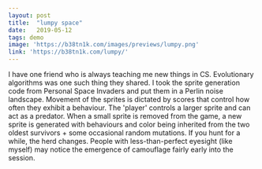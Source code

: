 ```yaml
---
layout: post
title:  "lumpy space"
date:   2019-05-12
tags: demo
image: 'https://b38tn1k.com/images/previews/lumpy.png'
link: 'https://b38tn1k.com/lumpy/'
---
```

I have one friend who is always teaching me new things in CS. Evolutionary algorithms was one such thing they shared. I took the sprite generation code from Personal Space Invaders and put them in a Perlin noise landscape. Movement of the sprites is dictated by scores that control how often they exhibit a behaviour. The 'player' controls a larger sprite and can act as a predator. When a small sprite is removed from the game, a new sprite is generated with behaviours and color being inherited from the two oldest survivors + some occasional random mutations. If you hunt for a while, the herd changes. People with less-than-perfect eyesight (like myself) may notice the emergence of camouflage fairly early into the session.  
